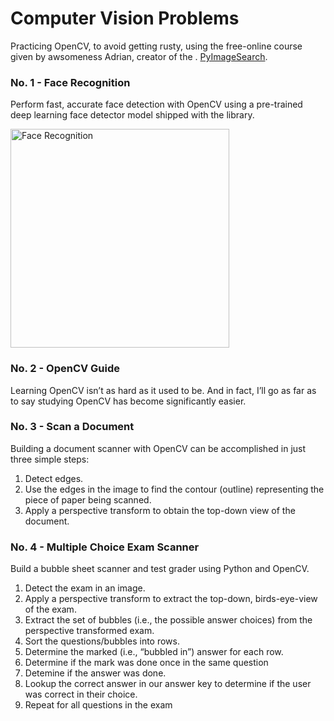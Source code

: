 # Computer Vision Problems

Practicing OpenCV, to avoid getting rusty, using the free-online course given by awsomeness Adrian, creator of the . [PyImageSearch](https://www.pyimagesearch.com).

### No. 1 -  Face Recognition
Perform fast, accurate face detection with OpenCV using a pre-trained deep learning face detector model shipped with the library.

<img src="https://github.com/alexisleveratto/OpenCV_Problems/tree/master/01.%20Face%20Recognition/face_recognition.PNG" width="350" title="Face Recognition">

### No. 2 -  OpenCV Guide
Learning OpenCV isn’t as hard as it used to be. And in fact, I’ll go as far as to say studying OpenCV has become significantly easier.

### No. 3 -  Scan a Document
Building a document scanner with OpenCV can be accomplished in just three simple steps:
1. Detect edges.
2. Use the edges in the image to find the contour (outline) representing the piece of paper being scanned.
3. Apply a perspective transform to obtain the top-down view of the document.

### No. 4 -  Multiple Choice Exam Scanner
Build a bubble sheet scanner and test grader using Python and OpenCV.
1. Detect the exam in an image.
2. Apply a perspective transform to extract the top-down, birds-eye-view of the exam.
3. Extract the set of bubbles (i.e., the possible answer choices) from the perspective transformed exam.
4. Sort the questions/bubbles into rows.
5. Determine the marked (i.e., “bubbled in”) answer for each row.
6. Determine if the mark was done once in the same question
7. Detemine if the answer was done.
8. Lookup the correct answer in our answer key to determine if the user was correct in their choice.
9. Repeat for all questions in the exam
